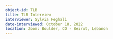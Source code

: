 ```yaml
---
object-id: TLB
title: TLB Interview
interviewer: Sylvia Feghali
date-interviewed: October 18, 2022
location: Zoom: Boulder, CO - Beirut, Lebanon
---
```

